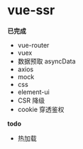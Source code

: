 # vue-ssr

**已完成**

- vue-router
- vuex
- 数据预取 asyncData
- axios
- mock
- css
- element-ui
- CSR 降级
- cookie 穿透鉴权

**todo**

- 热加载
